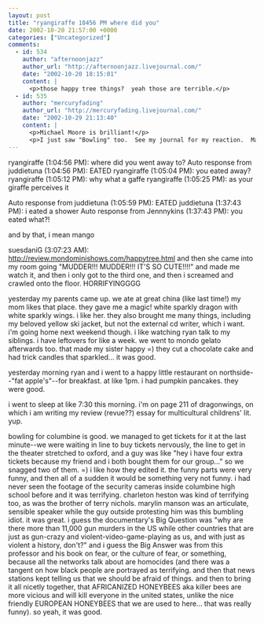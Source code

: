 ```yaml
---
layout: post
title: "ryangiraffe 10456 PM where did you"
date: 2002-10-20 21:57:00 +0000
categories: ["Uncategorized"]
comments:
  - id: 534
    author: "afternoonjazz"
    author_url: "http://afternoonjazz.livejournal.com/"
    date: "2002-10-20 18:15:01"
    content: |
      <p>those happy tree things?  yeah those are terrible.</p>
  - id: 535
    author: "mercuryfading"
    author_url: "http://mercuryfading.livejournal.com/"
    date: "2002-10-29 21:13:40"
    content: |
      <p>Michael Moore is brilliant!</p>
      <p>I just saw "Bowling" too.  See my journal for my reaction.  Man, what a picture.</p>
---
```


ryangiraffe (1:04:56 PM): where did you went away to?
Auto response from juddietuna (1:04:56 PM): EATED
ryangiraffe (1:05:04 PM): you eated away?
ryangiraffe (1:05:12 PM): why what a gaffe
ryangiraffe (1:05:25 PM): as your giraffe perceives it

Auto response from juddietuna (1:05:59 PM): EATED
juddietuna (1:37:43 PM): i eated a shower 
Auto response from Jennnykins (1:37:43 PM): you eated what?!

and by that, i mean mango

suesdaniG (3:07:23 AM): http://review.mondominishows.com/happytree.html
and then she came into my room going "MUDDER!!! MUDDER!!! IT'S SO CUTE!!!!" and made me watch it, and then i only got to the third one, and then i screamed and crawled onto the floor. HORRIFYINGGGG

yesterday my parents came up. we ate at great china (like last time!) my mom likes that place. they gave me a magic! white sparkly dragon with white sparkly wings. i like her. they also brought me many things, including my beloved yellow ski jacket, but not the external cd writer, which i want. i'm going home next weekend though. i like watching ryan talk to my siblings. i have leftovers for like a week. we went to mondo gelato afterwards too. that made my sister happy =) they cut a chocolate cake and had trick candles that sparkled... it was good.

yesterday morning ryan and i went to a happy little restaurant on northside--"fat apple's"--for breakfast. at like 1pm. i had pumpkin pancakes. they were good. 

i went to sleep at like 7:30 this morning. i'm on page 211 of dragonwings, on which i am writing my review (revue??) essay for multicultural childrens' lit. yup. 

bowling for columbine is good. we managed to get tickets for it at the last minute--we were waiting in line to buy tickets nervously, the line to get in the theater stretched to oxford, and a guy was like "hey i have four extra tickets because my friend and i both bought them for our group..." so we snagged two of them. =) i like how they edited it. the funny parts were very funny, and then all of a sudden it would be something very not funny. i had never seen the footage of the security cameras inside columbine high school before and it was terrifying. charleton heston was kind of terrifying too, as was the brother of terry nichols. marylin manson was an articulate, sensible speaker while the guy outside protesting him was this bumbling idiot. it was great. i guess the documentary's Big Question was "why are there more than 11,000 gun murders in the US while other countries that are just as gun-crazy and violent-video-game-playing as us, and with just as violent a history, don't?" and i guess the Big Answer was from this professor and his book on fear, or the culture of fear, or something, because all the networks talk about are homocides (and there was a tangent on how black people are portrayed as terrifying. and then that news stations kept telling us that we should be afraid of things. and then to bring it all nicetly together, that AFRICANIZED HONEYBEES aka killer bees are more vicious and will kill everyone in the united states, unlike the nice friendly EUROPEAN HONEYBEES that we are used to here... that was really funny). so yeah, it was good.